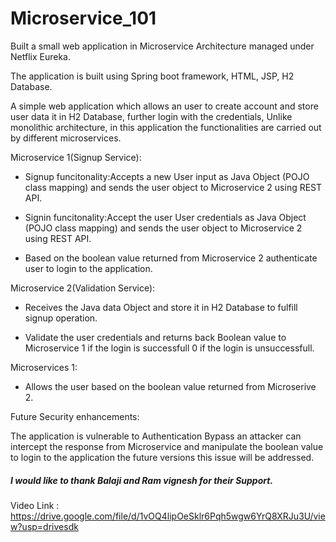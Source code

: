 # Microservice_101
Built a small web application in Microservice Architecture managed under Netflix Eureka.


The application is built using Spring boot framework, HTML, JSP, H2 Database.

A simple web application which allows an user to create account and store user data it in H2 Database, further login with the credentials, Unlike monolithic architecture, in this application the functionalities are carried out by different microservices.

Microservice 1(Signup Service):

 - Signup funcitonality:Accepts a new User input as Java Object (POJO class mapping) and sends the user object to Microservice 2 using REST API.

- Signin funcitonality:Accept the user User credentials as Java Object (POJO class mapping) and sends the user object to Microservice 2 using REST API.

- Based on the boolean value returned from Microservice 2 authenticate user to login to the application.



Microservice 2(Validation Service):

- Receives the Java data Object and store it in H2 Database to fulfill signup operation.

- Validate the user credentials and returns back Boolean value to Microservice 1 if the login is successfull 0 if the login is unsuccessfull.

Microservices 1:

- Allows the user based on the boolean value returned from Microserive 2.


Future Security enhancements:

The application is vulnerable to Authentication Bypass an attacker can intercept the response from Microservice and manipulate the boolean value to login to the application the future versions this issue will be addressed.

##### I would like to thank Balaji and Ram vignesh for their Support.

Video Link : https://drive.google.com/file/d/1vOQ4lipOeSklr6Pqh5wgw6YrQ8XRJu3U/view?usp=drivesdk


